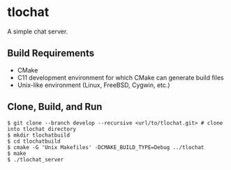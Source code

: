 # tlochat

A simple chat server.

## Build Requirements

* CMake
* C11 development environment for which CMake can generate build files
* Unix-like environment (Linux, FreeBSD, Cygwin, etc.)

## Clone, Build, and Run

```
$ git clone --branch develop --recursive <url/to/tlochat.git> # clone into tlochat directory
$ mkdir tlochatbuild
$ cd tlochatbuild
$ cmake -G 'Unix Makefiles' -DCMAKE_BUILD_TYPE=Debug ../tlochat
$ make
$ ./tlochat_server
```
